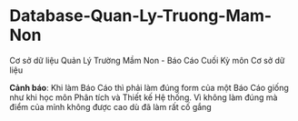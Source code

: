 # Database-Quan-Ly-Truong-Mam-Non
Cơ sở dữ liệu Quản Lý Trường Mầm Non - Báo Cáo Cuối Kỳ môn Cơ sở dữ liệu

**Cảnh báo**: Khi làm Báo Cáo thì phải làm đúng form của một Báo Cáo giống như khi học môn Phân tích và Thiết kế Hệ thống. Vì không làm đúng mà điểm của mỉnh không được cao dù đã làm rất cố gắng
